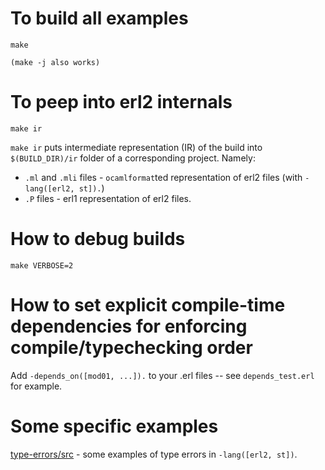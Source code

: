 # To build all examples

    make

    (make -j also works)


# To peep into erl2 internals

    make ir

`make ir` puts intermediate representation (IR) of the build into `$(BUILD_DIR)/ir`
folder of a corresponding project. Namely:

- `.ml` and `.mli` files - `ocamlformat`ted representation of erl2 files (with `-lang([erl2, st]).`)
- `.P` files - erl1 representation of erl2 files.

# How to debug builds

    make VERBOSE=2


# How to set explicit compile-time dependencies for enforcing compile/typechecking order

Add `-depends_on([mod01, ...]).` to your .erl files -- see `depends_test.erl` for example.

# Some specific examples

[type-errors/src](type-errors/src) - some examples of type errors in `-lang([erl2, st])`.

